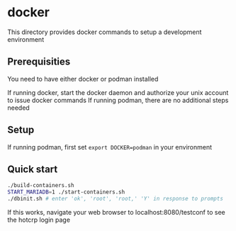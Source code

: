 # docker

This directory provides docker commands to setup a development environment

## Prerequisities

You need to have either docker or podman installed

If running docker, start the docker daemon and authorize your unix account to issue docker commands
If running podman, there are no additional steps needed

## Setup

If running podman, first set `export DOCKER=podman` in your environment

## Quick start

```bash
./build-containers.sh
START_MARIADB=1 ./start-containers.sh
./dbinit.sh # enter 'ok', 'root', 'root,' 'Y' in response to prompts
```

If this works, navigate your web browser to localhost:8080/testconf to see the hotcrp login
page

